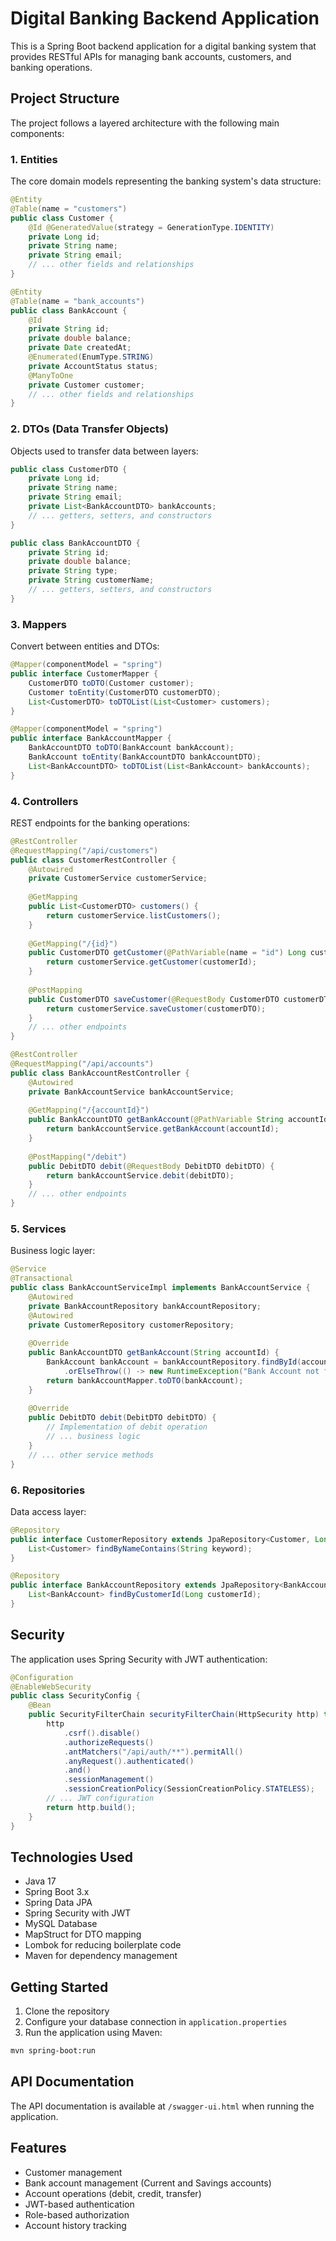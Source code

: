 # Digital Banking Backend Application

This is a Spring Boot backend application for a digital banking system that provides RESTful APIs for managing bank accounts, customers, and banking operations.

## Project Structure

The project follows a layered architecture with the following main components:

### 1. Entities
The core domain models representing the banking system's data structure:

```java
@Entity
@Table(name = "customers")
public class Customer {
    @Id @GeneratedValue(strategy = GenerationType.IDENTITY)
    private Long id;
    private String name;
    private String email;
    // ... other fields and relationships
}

@Entity
@Table(name = "bank_accounts")
public class BankAccount {
    @Id
    private String id;
    private double balance;
    private Date createdAt;
    @Enumerated(EnumType.STRING)
    private AccountStatus status;
    @ManyToOne
    private Customer customer;
    // ... other fields and relationships
}
```

### 2. DTOs (Data Transfer Objects)
Objects used to transfer data between layers:

```java
public class CustomerDTO {
    private Long id;
    private String name;
    private String email;
    private List<BankAccountDTO> bankAccounts;
    // ... getters, setters, and constructors
}

public class BankAccountDTO {
    private String id;
    private double balance;
    private String type;
    private String customerName;
    // ... getters, setters, and constructors
}
```

### 3. Mappers
Convert between entities and DTOs:

```java
@Mapper(componentModel = "spring")
public interface CustomerMapper {
    CustomerDTO toDTO(Customer customer);
    Customer toEntity(CustomerDTO customerDTO);
    List<CustomerDTO> toDTOList(List<Customer> customers);
}

@Mapper(componentModel = "spring")
public interface BankAccountMapper {
    BankAccountDTO toDTO(BankAccount bankAccount);
    BankAccount toEntity(BankAccountDTO bankAccountDTO);
    List<BankAccountDTO> toDTOList(List<BankAccount> bankAccounts);
}
```

### 4. Controllers
REST endpoints for the banking operations:

```java
@RestController
@RequestMapping("/api/customers")
public class CustomerRestController {
    @Autowired
    private CustomerService customerService;
    
    @GetMapping
    public List<CustomerDTO> customers() {
        return customerService.listCustomers();
    }
    
    @GetMapping("/{id}")
    public CustomerDTO getCustomer(@PathVariable(name = "id") Long customerId) {
        return customerService.getCustomer(customerId);
    }
    
    @PostMapping
    public CustomerDTO saveCustomer(@RequestBody CustomerDTO customerDTO) {
        return customerService.saveCustomer(customerDTO);
    }
    // ... other endpoints
}

@RestController
@RequestMapping("/api/accounts")
public class BankAccountRestController {
    @Autowired
    private BankAccountService bankAccountService;
    
    @GetMapping("/{accountId}")
    public BankAccountDTO getBankAccount(@PathVariable String accountId) {
        return bankAccountService.getBankAccount(accountId);
    }
    
    @PostMapping("/debit")
    public DebitDTO debit(@RequestBody DebitDTO debitDTO) {
        return bankAccountService.debit(debitDTO);
    }
    // ... other endpoints
}
```

### 5. Services
Business logic layer:

```java
@Service
@Transactional
public class BankAccountServiceImpl implements BankAccountService {
    @Autowired
    private BankAccountRepository bankAccountRepository;
    @Autowired
    private CustomerRepository customerRepository;
    
    @Override
    public BankAccountDTO getBankAccount(String accountId) {
        BankAccount bankAccount = bankAccountRepository.findById(accountId)
            .orElseThrow(() -> new RuntimeException("Bank Account not found"));
        return bankAccountMapper.toDTO(bankAccount);
    }
    
    @Override
    public DebitDTO debit(DebitDTO debitDTO) {
        // Implementation of debit operation
        // ... business logic
    }
    // ... other service methods
}
```

### 6. Repositories
Data access layer:

```java
@Repository
public interface CustomerRepository extends JpaRepository<Customer, Long> {
    List<Customer> findByNameContains(String keyword);
}

@Repository
public interface BankAccountRepository extends JpaRepository<BankAccount, String> {
    List<BankAccount> findByCustomerId(Long customerId);
}
```

## Security
The application uses Spring Security with JWT authentication:

```java
@Configuration
@EnableWebSecurity
public class SecurityConfig {
    @Bean
    public SecurityFilterChain securityFilterChain(HttpSecurity http) throws Exception {
        http
            .csrf().disable()
            .authorizeRequests()
            .antMatchers("/api/auth/**").permitAll()
            .anyRequest().authenticated()
            .and()
            .sessionManagement()
            .sessionCreationPolicy(SessionCreationPolicy.STATELESS);
        // ... JWT configuration
        return http.build();
    }
}
```

## Technologies Used
- Java 17
- Spring Boot 3.x
- Spring Data JPA
- Spring Security with JWT
- MySQL Database
- MapStruct for DTO mapping
- Lombok for reducing boilerplate code
- Maven for dependency management

## Getting Started

1. Clone the repository
2. Configure your database connection in `application.properties`
3. Run the application using Maven:
```bash
mvn spring-boot:run
```

## API Documentation
The API documentation is available at `/swagger-ui.html` when running the application.

## Features
- Customer management
- Bank account management (Current and Savings accounts)
- Account operations (debit, credit, transfer)
- JWT-based authentication
- Role-based authorization
- Account history tracking

